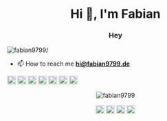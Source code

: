 <h1 align="center">Hi 👋, I'm Fabian</h1>
<h3 align="center">Hey</h3>
<p align="left"> <img src=https://komarev.com/ghpvc/?username=fabian9799 alt=fabian9799/> </p>

- 📫 How to reach me **hi@fabian9799.de**

<p align="left"><img src=https://konpa.github.io/devicon/devicon.git/icons/bootstrap/bootstrap-plain.svg alt=bootstrap width="20" height="20"/> <img src=https://konpa.github.io/devicon/devicon.git/icons/css3/css3-original-wordmark.svg alt=css3 width="20" height="20"/> <img src=https://konpa.github.io/devicon/devicon.git/icons/html5/html5-original-wordmark.svg alt=html5 width="20" height="20"/> <img src=https://konpa.github.io/devicon/devicon.git/icons/javascript/javascript-original.svg alt=javascript width="20" height="20"/> <img src=https://konpa.github.io/devicon/devicon.git/icons/typescript/typescript-original.svg alt=typescript width="20" height="20"/> <img src=https://konpa.github.io/devicon/devicon.git/icons/sass/sass-original.svg alt=sass width="20" height="20"/> <img src=https://konpa.github.io/devicon/devicon.git/icons/nodejs/nodejs-original-wordmark.svg alt=nodejs width="20" height="20"/></p><p align="center"> <img src=https://github-readme-stats.vercel.app/api?username=fabian9799&show_icons=true alt=fabian9799 /> </p>

<p align="center">
<a href=https://codepen.io/fabian9799 target="blank"><img align="center" src=https://cdn.jsdelivr.net/npm/simple-icons@3.0.1/icons/codepen.svg alt="fabian9799" height="20" width="20" /></a>
<a href=https://dev.to/fabian9799 target="blank"><img align="center" src=https://cdn.jsdelivr.net/npm/simple-icons@3.0.1/icons/dev-dot-to.svg alt="fabian9799" height="20" width="20" /></a>
<a href=https://twitter.com/fabian9799 target="blank"><img align="center" src=https://cdn.jsdelivr.net/npm/simple-icons@3.0.1/icons/twitter.svg alt="fabian9799" height="20" width="20" /></a>
<a href=https://instagram.com/fabian9799 target="blank"><img align="center" src=https://cdn.jsdelivr.net/npm/simple-icons@3.0.1/icons/instagram.svg alt="fabian9799" height="20" width="20" /></a>
</p>
